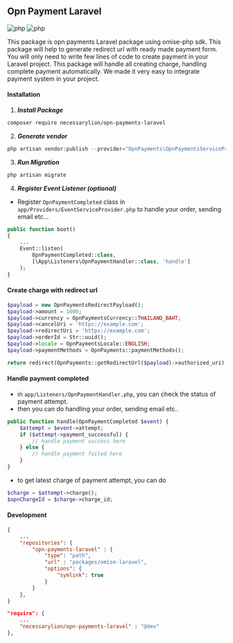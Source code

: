 ## Opn Payment Laravel

![php](https://badgen.net/badge/icon/php?icon=packagist&label=Laravel&nbsp;Package) ![php](https://badgen.net/badge/Opn&nbsp;Payments/Laravel/red)

This package is opn payments Laravel package using omise-php sdk. This package will help to generate redirect url with ready made payment form. You will only need to write few lines of code to create payment in your Laravel project. This package will handle all creating charge, handling complete payment automatically. We made it very easy to integrate payment system in your project. 

#### Installation

1. ***Install Package***
```sh
composer require necessarylion/opn-payments-laravel
```
2. ***Generate vendor***
```php
php artisan vendor:publish --provider="OpnPayments\OpnPaymentsServiceProvider" --force
```
3. ***Run Migration***
```php
php artisan migrate
```

4. ***Register Event Listener (optional)***
- Register `OpnPaymentCompleted` class in `app/Providers/EventServiceProvider.php` to handle your order, sending email etc...
```php
public function boot()
{
    ...
    Event::listen(
        OpnPaymentCompleted::class,
        [\App\Listeners\OpnPaymentHandler::class, 'handle']
    );
}
```

#### Create charge with redirect url

```php
$payload = new OpnPaymentsRedirectPayload();
$payload->amount = 1000;
$payload->currency = OpnPaymentsCurrency::THAILAND_BAHT;
$payload->cancelUri = 'https://example.com';
$payload->redirectUri = 'https://example.com';
$payload->orderId = Str::uuid();
$payload->locale = OpnPaymentsLocale::ENGLISH;
$payload->paymentMethods = OpnPayments::paymentMethods();

return redirect(OpnPayments::getRedirectUrl($payload)->authorized_uri);
```

#### Handle payment completed

- in `app/Listeners/OpnPaymentHandler.php`, you can check the status of payment attempt.
- then you can do handling your order, sending email etc..

```php
public function handle(OpnPaymentCompleted $event) {
    $attempt = $event->attempt;
    if ($attempt->payment_successful) {
        // handle payment success here
    } else {
        // handle payment failed here
    }
}
```

- to get latest charge of payment attempt, you can do

```php
$charge = $attempt->charge();
$opnChargeId = $charge->charge_id;
```

#### Development

```json
{
    ...
    "repositories": {
        "opn-payments-laravel" : {
            "type": "path",
            "url" : "packages/omise-laravel",
            "options": {
                "symlink": true
            }
        }
    },
}
```

```json
"require": {
    ...
    "necessarylion/opn-payments-laravel" : "@dev"
},
```